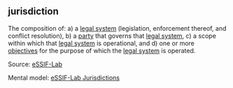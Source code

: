 ## jurisdiction

<p class="c8"><span>The composition of: a) a </span><span class="c2"><a class="c3" href="#h.5eaw7wimeo81">legal system</a></span><span>&nbsp;(legislation, enforcement thereof, and conflict resolution), b) a </span><span class="c2"><a class="c3" href="#h.cn6bno48fomj">party</a></span><span>&nbsp;that governs that </span><span class="c2"><a class="c3" href="#h.5eaw7wimeo81">legal system</a></span><span>, c) a scope within which that </span><span class="c2"><a class="c3" href="#h.5eaw7wimeo81">legal system</a></span><span>&nbsp;is operational, and d) one or more </span><span class="c2"><a class="c3" href="#h.k0v6ir8wmcav">objectives</a></span><span>&nbsp;for the purpose of which the </span><span class="c2"><a class="c3" href="#h.5eaw7wimeo81">legal system</a></span><span class="c0">&nbsp;is operated.</span></p><p class="c8"><span>Source: </span><span class="c2"><a class="c3" href="https://www.google.com/url?q=https://essif-lab.github.io/framework/docs/essifLab-glossary%23jurisdiction&amp;sa=D&amp;source=editors&amp;ust=1706779842727579&amp;usg=AOvVaw1G02z1UZraWyik6mO1kaaH">eSSIF-Lab</a></span></p><p class="c8"><span>Mental model: </span><span class="c2"><a class="c3" href="https://www.google.com/url?q=https://essif-lab.github.io/framework/docs/terms/pattern-jurisdiction&amp;sa=D&amp;source=editors&amp;ust=1706779842727978&amp;usg=AOvVaw1Nu5rD2giHEb0MWQtzW4-l">eSSIF-Lab Jurisdictions </a></span></p>


